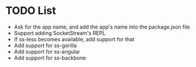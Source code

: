 TODO List
===

- Ask for the app name, and add the app's name into the package.json file
- Support adding SocketStream's REPL
- If ss-less becomes available, add support for that
- Add support for ss-gorilla
- Add support for ss-angular
- Add support for ss-backbone
